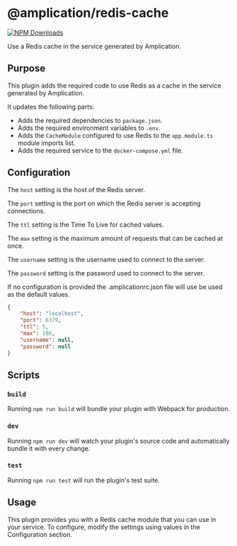 # @amplication/redis-cache

[![NPM Downloads](https://img.shields.io/npm/dt/@amplication/plugin-auth-basic)](https://www.npmjs.com/package/@amplication/plugin-auth-basic)

Use a Redis cache in the service generated by Amplication.

## Purpose

This plugin adds the required code to use Redis as a cache in the service generated by Amplication.

It updates the following parts:
- Adds the required dependencies to `package.json`.
- Adds the required environment variables to `.env`.
- Adds the `CacheModule` configured to use Redis to the `app.module.ts` module imports list.
- Adds the required service to the `docker-compose.yml` file.

## Configuration

The `host` setting is the host of the Redis server. 

The `port` setting is the port on which the Redis server is accepting connections.

The `ttl` setting is the Time To Live for cached values.

The `max` setting is the maximum amount of requests that can be cached at once.

The `username` setting is the username used to connect to the server.

The `password` setting is the password used to connect to the server.

If no configuration is provided the .amplicationrc.json file will use be used as the default values.

```json
{
    "host": "localhost",
    "port": 6379,
    "ttl": 5,
    "max": 100,
    "username": null,
    "password": null
}
```

## Scripts

### `build`

Running `npm run build` will bundle your plugin with Webpack for production.

### `dev`

Running `npm run dev` will watch your plugin's source code and automatically bundle it with every change.

### `test`

Running `npm run test` will run the plugin's test suite.

## Usage

This plugin provides you with a Redis cache module that you can use in your service.
To configure, modify the settings using values in the Configuration section.
